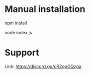 # Manual installation

npm install

node index.js


# Support 

Link: https://discord.gg/cR2gqGQzga
